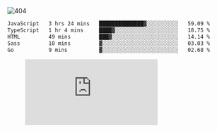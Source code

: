 ![404](https://user-images.githubusercontent.com/378023/89412096-6f759d80-d761-11ea-8c57-84b30ef3f2b1.png)

<!--START_SECTION:waka-->

```txt
JavaScript   3 hrs 24 mins   ██████████████▓░░░░░░░░░░   59.09 %
TypeScript   1 hr 4 mins     ████▓░░░░░░░░░░░░░░░░░░░░   18.75 %
HTML         49 mins         ███▓░░░░░░░░░░░░░░░░░░░░░   14.14 %
Sass         10 mins         ▓░░░░░░░░░░░░░░░░░░░░░░░░   03.03 %
Go           9 mins          ▓░░░░░░░░░░░░░░░░░░░░░░░░   02.68 %
```

<!--END_SECTION:waka-->
<figure><embed src="https://wakatime.com/share/@018b853e-267a-435d-a858-33e2b098b9d7/f3c3aa68-553a-4373-a9f9-2d456f62f780.svg"></embed></figure>
